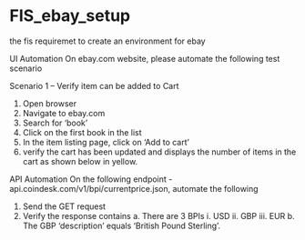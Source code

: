 # FIS_ebay_setup
the fis requiremet to create an environment for ebay


UI Automation
On ebay.com website, please automate the following test scenario

Scenario 1 – Verify item can be added to Cart
1. Open browser
2. Navigate to ebay.com
3. Search for ‘book’
4. Click on the first book in the list
5. In the item listing page, click on ‘Add to cart’
6. verify the cart has been updated and displays the number of items in the cart as shown
below in yellow.


API Automation
On the following endpoint - api.coindesk.com/v1/bpi/currentprice.json, automate the following
1. Send the GET request
2. Verify the response contains
a. There are 3 BPIs
i. USD
ii. GBP
iii. EUR
b. The GBP ‘description’ equals ‘British Pound Sterling’.
